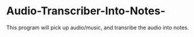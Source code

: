 # Audio-Transcriber-Into-Notes-
This program will pick up audio/music, and transribe the audio into notes. 
